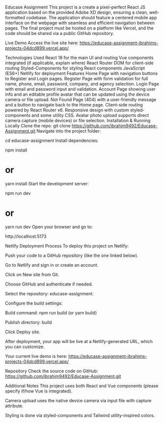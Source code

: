 Educase Assignment
This project is a create a pixel-perfect React JS application based on the provided Adobe XD design, ensuring a clean, well-formatted codebase. The application should feature a centered mobile app interface on the webpage with seamless and efficient navigation between pages. The final project must be hosted on a platform like Vercel, and the code should be shared via a public GitHub repository.

Live Demo
Access the live site here:
https://educase-assignment-ibrahims-projects-04dcd899.vercel.app/

Technologies Used
React 18 for the main UI and routing
Vue components integrated (if applicable, explain where)
React Router DOM for client-side routing
Styled-Components for styling React components
JavaScript (ES6+)
Netlify for deployment
Features
Home Page with navigation buttons to Register and Login pages.
Register Page with form validation for full name, phone, email, password, company, and agency selection.
Login Page with email and password input and validation.
Account Page showing user info and an editable profile avatar that can be updated using the device camera or file upload.
Not Found Page (404) with a user-friendly message and a button to navigate back to the Home page.
Client-side routing powered by React Router v6.
Responsive design with custom styled-components and some utility CSS.
Avatar photo upload supports direct camera capture (mobile devices) or file selection.
Installation & Running Locally
Clone the repo:
git clone https://github.com/ibrahim9492/Educase-Assignment.git
Navigate into the project folder:

cd educase-assignment
Install dependencies:


npm install
# or
yarn install
Start the development server:


npm run dev
# or
yarn run dev
Open your browser and go to:


http://localhost:5173


Netlify Deployment Process
To deploy this project on Netlify:

Push your code to a GitHub repository (like the one linked below).

Go to Netlify and sign in or create an account.

Click on New site from Git.

Choose GitHub and authenticate if needed.

Select the repository: educase-assignment.

Configure the build settings:

Build command: npm run build (or yarn build)

Publish directory: build

Click Deploy site.

After deployment, your app will be live at a Netlify-generated URL, which you can customize.

Your current live demo is here:
https://educase-assignment-ibrahims-projects-04dcd899.vercel.app/

Repository
Check the source code on GitHub:
https://github.com/ibrahim9492/Educase-Assignment.git

Additional Notes
This project uses both React and Vue components (please specify if/how Vue is integrated).

Camera upload uses the native device camera via input file with capture attribute.

Styling is done via styled-components and Tailwind utility-inspired colors.
